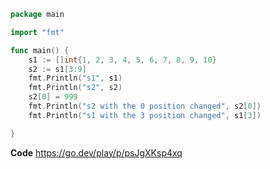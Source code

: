 ``` go
package main

import "fmt"

func main() {
	s1 := []int{1, 2, 3, 4, 5, 6, 7, 8, 9, 10}
	s2 := s1[3:9]
	fmt.Println("s1", s1)
	fmt.Println("s2", s2)
	s2[0] = 999
	fmt.Println("s2 with the 0 position changed", s2[0])
	fmt.Println("s1 with the 3 position changed", s1[3])

}
```
**Code** https://go.dev/play/p/psJgXKsp4xq